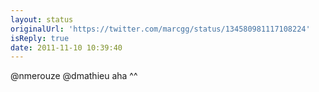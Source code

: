 ```yaml
---
layout: status
originalUrl: 'https://twitter.com/marcgg/status/134580981117108224'
isReply: true
date: 2011-11-10 10:39:40
---
```


@nmerouze @dmathieu aha ^^
